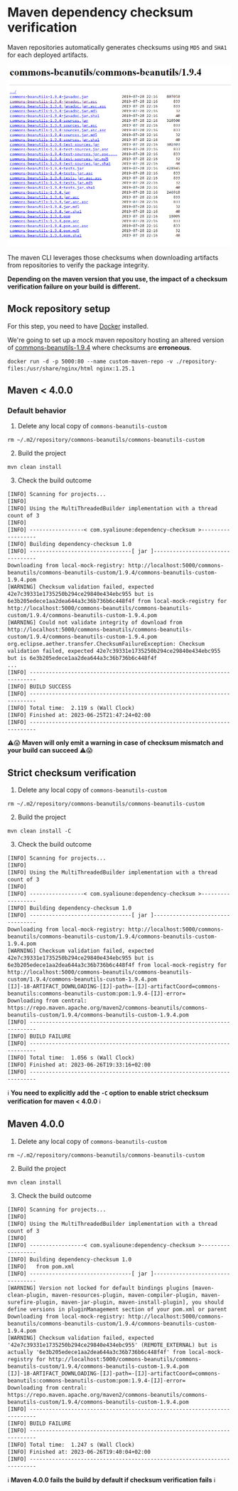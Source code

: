 # Maven dependency checksum verification

Maven repositories automatically generates checksums using `MD5` and `SHA1` for each deployed artifacts.

![commons-beanutils-checksums](./docs/commons-beanutils-checksums.png)

The maven CLI leverages those checksums when downloading artifacts from repositories to verify the package integrity.

**Depending on the maven version that you use, the impact of a checksum verification failure on your build is different.**

## Mock repository setup

For this step, you need to have [Docker](https://docs.docker.com/engine/install/) installed.

We're going to set up a mock maven repository hosting an altered version of [commons-beanutils-1.9.4](https://repo1.maven.org/maven2/commons-beanutils/commons-beanutils/1.9.4/) where checksums are **erroneous**.

```shell
docker run -d -p 5000:80 --name custom-maven-repo -v ./repository-files:/usr/share/nginx/html nginx:1.25.1
```

## Maven < 4.0.0

### Default behavior

1. Delete any local copy of `commons-beanutils-custom`

```shell
rm ~/.m2/repository/commons-beanutils/commons-beanutils-custom
```

2. Build the project

```shell
mvn clean install
```

3. Check the build outcome

```
[INFO] Scanning for projects...
[INFO] 
[INFO] Using the MultiThreadedBuilder implementation with a thread count of 3
[INFO] 
[INFO] -----------------< com.syalioune:dependency-checksum >------------------
[INFO] Building dependency-checksum 1.0
[INFO] --------------------------------[ jar ]---------------------------------
Downloading from local-mock-registry: http://localhost:5000/commons-beanutils/commons-beanutils-custom/1.9.4/commons-beanutils-custom-1.9.4.pom
[WARNING] Checksum validation failed, expected 42e7c39331e1735250b294ce29840e434ebc955 but is 6e3b205edece1aa2dea644a3c36b736b6c448f4f from local-mock-registry for http://localhost:5000/commons-beanutils/commons-beanutils-custom/1.9.4/commons-beanutils-custom-1.9.4.pom
[WARNING] Could not validate integrity of download from http://localhost:5000/commons-beanutils/commons-beanutils-custom/1.9.4/commons-beanutils-custom-1.9.4.pom
org.eclipse.aether.transfer.ChecksumFailureException: Checksum validation failed, expected 42e7c39331e1735250b294ce29840e434ebc955 but is 6e3b205edece1aa2dea644a3c36b736b6c448f4f
...
[INFO] ------------------------------------------------------------------------
[INFO] BUILD SUCCESS
[INFO] ------------------------------------------------------------------------
[INFO] Total time:  2.119 s (Wall Clock)
[INFO] Finished at: 2023-06-25T21:47:24+02:00
[INFO] ------------------------------------------------------------------------
```

⚠️😱 **Maven will only emit a warning in case of checksum mismatch and your build can succeed** ⚠️😱

## Strict checksum verification

1. Delete any local copy of `commons-beanutils-custom`

```shell
rm ~/.m2/repository/commons-beanutils/commons-beanutils-custom
```

2. Build the project

```shell
mvn clean install -C
```

3. Check the build outcome

```
[INFO] Scanning for projects...
[INFO] 
[INFO] Using the MultiThreadedBuilder implementation with a thread count of 3
[INFO] 
[INFO] -----------------< com.syalioune:dependency-checksum >------------------
[INFO] Building dependency-checksum 1.0
[INFO] --------------------------------[ jar ]---------------------------------
Downloading from local-mock-registry: http://localhost:5000/commons-beanutils/commons-beanutils-custom/1.9.4/commons-beanutils-custom-1.9.4.pom
[WARNING] Checksum validation failed, expected 42e7c39331e1735250b294ce29840e434ebc955 but is 6e3b205edece1aa2dea644a3c36b736b6c448f4f from local-mock-registry for http://localhost:5000/commons-beanutils/commons-beanutils-custom/1.9.4/commons-beanutils-custom-1.9.4.pom
[IJ]-18-ARTIFACT_DOWNLOADING-[IJ]-path=-[IJ]-artifactCoord=commons-beanutils:commons-beanutils-custom:pom:1.9.4-[IJ]-error=
Downloading from central: https://repo.maven.apache.org/maven2/commons-beanutils/commons-beanutils-custom/1.9.4/commons-beanutils-custom-1.9.4.pom
[INFO] ------------------------------------------------------------------------
[INFO] BUILD FAILURE
[INFO] ------------------------------------------------------------------------
[INFO] Total time:  1.056 s (Wall Clock)
[INFO] Finished at: 2023-06-26T19:33:16+02:00
[INFO] ------------------------------------------------------------------------
```

ℹ️ **You need to explicitly add the `-C` option to enable strict checksum verification for maven < 4.0.0** ℹ️

## Maven 4.0.0

1. Delete any local copy of `commons-beanutils-custom`

```shell
rm ~/.m2/repository/commons-beanutils/commons-beanutils-custom
```

2. Build the project

```shell
mvn clean install
```

3. Check the build outcome

```
[INFO] Scanning for projects...
[INFO] 
[INFO] Using the MultiThreadedBuilder implementation with a thread count of 3
[INFO] 
[INFO] -----------------< com.syalioune:dependency-checksum >------------------
[INFO] Building dependency-checksum 1.0
[INFO]   from pom.xml
[INFO] --------------------------------[ jar ]---------------------------------
[WARNING] Version not locked for default bindings plugins [maven-clean-plugin, maven-resources-plugin, maven-compiler-plugin, maven-surefire-plugin, maven-jar-plugin, maven-install-plugin], you should define versions in pluginManagement section of your pom.xml or parent
Downloading from local-mock-registry: http://localhost:5000/commons-beanutils/commons-beanutils-custom/1.9.4/commons-beanutils-custom-1.9.4.pom
[WARNING] Checksum validation failed, expected '42e7c39331e1735250b294ce29840e434ebc955' (REMOTE_EXTERNAL) but is actually '6e3b205edece1aa2dea644a3c36b736b6c448f4f' from local-mock-registry for http://localhost:5000/commons-beanutils/commons-beanutils-custom/1.9.4/commons-beanutils-custom-1.9.4.pom
[IJ]-18-ARTIFACT_DOWNLOADING-[IJ]-path=-[IJ]-artifactCoord=commons-beanutils:commons-beanutils-custom:pom:1.9.4-[IJ]-error=
Downloading from central: https://repo.maven.apache.org/maven2/commons-beanutils/commons-beanutils-custom/1.9.4/commons-beanutils-custom-1.9.4.pom
[INFO] ------------------------------------------------------------------------
[INFO] BUILD FAILURE
[INFO] ------------------------------------------------------------------------
[INFO] Total time:  1.247 s (Wall Clock)
[INFO] Finished at: 2023-06-26T19:40:04+02:00
[INFO] ------------------------------------------------------------------------
```

ℹ️ **Maven 4.0.0 fails the build by default if checksum verification fails** ℹ️


